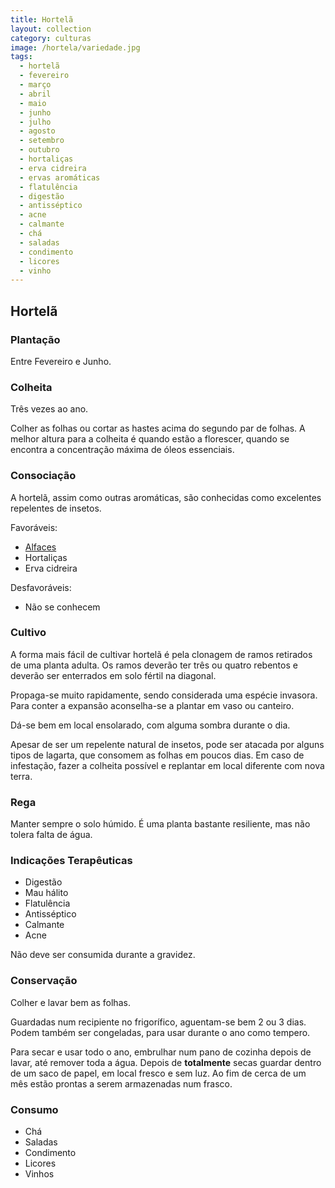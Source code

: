 ```yaml
---
title: Hortelã
layout: collection
category: culturas
image: /hortela/variedade.jpg
tags:
  - hortelã
  - fevereiro
  - março
  - abril
  - maio
  - junho
  - julho
  - agosto
  - setembro
  - outubro
  - hortaliças
  - erva cidreira
  - ervas aromáticas
  - flatulência
  - digestão
  - antisséptico
  - acne
  - calmante
  - chá
  - saladas
  - condimento
  - licores
  - vinho
---
```


## Hortelã

### Plantação

Entre Fevereiro e Junho.

### Colheita

Três vezes ao ano.

Colher as folhas ou cortar as hastes acima do segundo par de folhas. A melhor altura para a colheita é quando estão a florescer, quando se encontra a concentração máxima de óleos essenciais.

### Consociação

A hortelã, assim como outras aromáticas, são conhecidas como excelentes repelentes de insetos.

Favoráveis:

* [Alfaces](/culturas/alface)
* Hortaliças
* Erva cidreira

Desfavoráveis:

* Não se conhecem

### Cultivo

A forma mais fácil de cultivar hortelã é pela clonagem de ramos retirados de uma planta adulta. Os ramos deverão ter três ou quatro rebentos e deverão ser enterrados em solo fértil na diagonal.

Propaga-se muito rapidamente, sendo considerada uma espécie invasora. Para conter a expansão aconselha-se a plantar em vaso ou canteiro.

Dá-se bem em local ensolarado, com alguma sombra durante o dia.

Apesar de ser um repelente natural de insetos, pode ser atacada por alguns tipos de lagarta, que consomem as folhas em poucos dias. Em caso de infestação, fazer a colheita possível e replantar em local diferente com nova terra.

### Rega

Manter sempre o solo húmido. É uma planta bastante resiliente, mas não tolera falta de água.

### Indicações Terapêuticas

* Digestão
* Mau hálito
* Flatulência
* Antisséptico
* Calmante
* Acne

Não deve ser consumida durante a gravidez.

### Conservação

Colher e lavar bem as folhas.

Guardadas num recipiente no frigorífico, aguentam-se bem 2 ou 3 dias. Podem também ser congeladas, para usar durante o ano como tempero.

Para secar e usar todo o ano, embrulhar num pano de cozinha depois de lavar, até remover toda a água. Depois de **totalmente** secas guardar dentro de um saco de papel, em local fresco e sem luz. Ao fim de cerca de um mês estão prontas a serem armazenadas num frasco.

### Consumo

* Chá
* Saladas
* Condimento
* Licores
* Vinhos
